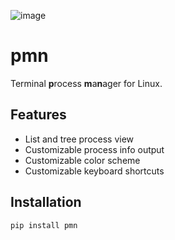 ![image](https://sun9-69.userapi.com/c857128/v857128819/ef31c/ftfazcQBun0.jpg)

# pmn
Terminal **p**rocess **m**a**n**ager for Linux.

## Features
 - List and tree process view
 - Customizable process info output
 - Customizable color scheme
 - Customizable keyboard shortcuts
 
## Installation
```
pip install pmn
```
